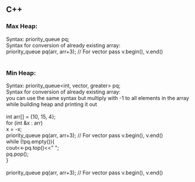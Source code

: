 ## __C++__
### Max Heap: 
Syntax: priority_queue<int> pq; <br />
Syntax for conversion of already existing array: <br />
priority_queue<int> pq(arr, arr+3);    // For vector pass v.begin(), v.end() <br />
<br />
### Min Heap:<br />
Syntax: priority_queue<int, vector<int>, greater<int>> pq;<br />
Syntax for conversion of already existing array: <br />
you can use the same syntax but multiply with -1 to all elements in the array while building heap and printing it out<br />  
int arr[] = {10, 15, 4}; <br /> 
for (int &x : arr) <br /> 
    x = -x; <br /> 
priority_queue<int> pq(arr, arr+3);    // For vector pass v.begin(), v.end() <br /> 
while (!pq.empty()){ <br /> 
    cout<<-pq.top()<<" "; <br /> 
    pq.pop(); <br /> 
} <br /> 
<br /> 
priority_queue<int> pq(arr, arr+3);    // For vector pass v.begin(), v.end() <br />

